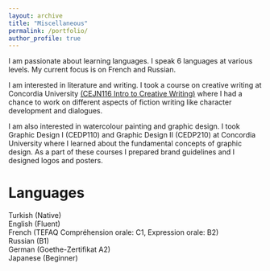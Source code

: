 ```yaml
---
layout: archive
title: "Miscellaneous"
permalink: /portfolio/
author_profile: true
---
```


I am passionate about learning languages. I speak 6 languages at various levels. My current focus is on French and Russian.

I am interested in literature and writing. I took a course on creative writing at Concordia University [(CEJN116 Intro to Creative Writing)](https://www.concordia.ca/cce/courses/details.html?subject=CEJN&catalog_number=116) where I had a chance to work on different aspects of fiction writing like character development and dialogues. 

I am also interested in watercolour painting and graphic design. I took Graphic Design I (CEDP110) and Graphic Design II (CEDP210) at Concordia University where I learned about the fundamental concepts of graphic design. As a part of these courses I prepared brand guidelines and I designed logos and posters.

# Languages
Turkish (Native) <br/>
English (Fluent) <br/>
French (TEFAQ Compréhension orale: C1, Expression orale: B2) <br/>
Russian (B1) <br/>
German (Goethe-Zertifikat A2) <br/>
Japanese (Beginner) <br/>
